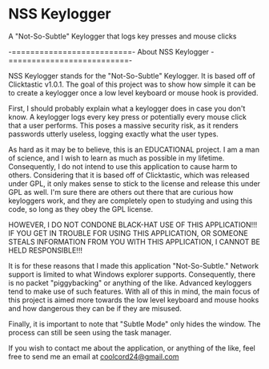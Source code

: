 NSS Keylogger
=============

A "Not-So-Subtle" Keylogger that logs key presses and mouse clicks

-==========================- About NSS Keylogger -==========================-

NSS Keylogger stands for the "Not-So-Subtle" Keylogger. It is based off of
Clicktastic v1.0.1. The goal of this project was to show how simple it can be
to create a keylogger once a low level keyboard or mouse hook is provided.

First, I should probably explain what a keylogger does in case you don't know.
A keylogger logs every key press or potentially every mouse click that a user
performs. This poses a massive security risk, as it renders passwords utterly
useless, logging exactly what the user types.

As hard as it may be to believe, this is an EDUCATIONAL project. I am a man of
science, and I wish to learn as much as possible in my lifetime. Consequently,
I do not intend to use this application to cause harm to others. Considering
that it is based off of Clicktastic, which was released under GPL, it only
makes sense to stick to the license and release this under GPL as well.
I'm sure there are others out there that are curious how keyloggers work, and
they are completely open to studying and using this code, so long as they obey
the GPL license.

HOWEVER, I DO NOT CONDONE BLACK-HAT USE OF THIS APPLICATION!!! IF YOU GET IN
TROUBLE FOR USING THIS APPLICATION, OR SOMEONE STEALS INFORMATION FROM YOU
WITH THIS APPLICATION, I CANNOT BE HELD RESPONSIBLE!!!

It is for these reasons that I made this application "Not-So-Subtle." Network
support is limited to what Windows explorer supports. Consequently, there is
no packet "piggybacking" or anything of the like. Advanced keyloggers tend
to make use of such features. With all of this in mind, the main focus of this
project is aimed more towards the low level keyboard and mouse hooks and
how dangerous they can be if they are misused.

Finally, it is important to note that "Subtle Mode" only hides the window.
The process can still be seen using the task manager.

If you wish to contact me about the application, or anything of the like,
feel free to send me an email at coolcord24@gmail.com
